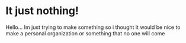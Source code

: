# It just nothing!

Hello... Im just trying to make something so i thought it would be nice to make a personal organization or something that no one will come
